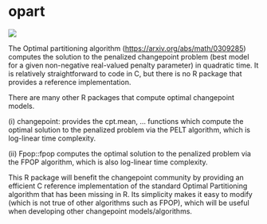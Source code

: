 # opart

![](https://api.travis-ci.org/as4378/opart.png?branch=master)

The Optimal partitioning algorithm (https://arxiv.org/abs/math/0309285) computes the solution to the penalized changepoint problem (best model for a given non-negative real-valued penalty parameter) in quadratic time. It is relatively straightforward to code in C, but there is no R package that provides a reference implementation.

There are many other R packages that compute optimal changepoint models.

(i) changepoint: provides the cpt.mean, … functions which compute the optimal solution to the penalized problem via the PELT algorithm, which is log-linear time complexity.

(ii) Fpop::fpop computes the optimal solution to the penalized problem via the FPOP algorithm, which is also log-linear time complexity.

This R package will benefit the changepoint community by providing an efficient C reference implementation of the standard Optimal Partitioning algorithm that has been missing in R. Its simplicity makes it easy to modify (which is not true of other algorithms such as FPOP), which will be useful when developing other changepoint models/algorithms.

